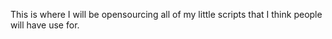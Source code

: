 This is where I will be opensourcing all of my little scripts that I think people will have use for.
